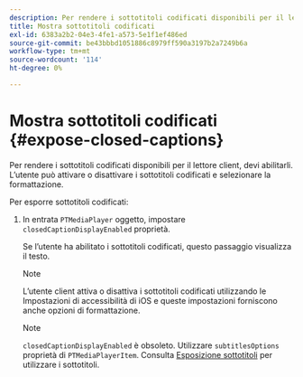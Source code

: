 ```yaml
---
description: Per rendere i sottotitoli codificati disponibili per il lettore client, devi abilitarli. L’utente può attivare o disattivare i sottotitoli codificati e selezionare la formattazione.
title: Mostra sottotitoli codificati
exl-id: 6383a2b2-04e3-4fe1-a573-5e1f1ef486ed
source-git-commit: be43bbbd1051886c8979ff590a3197b2a7249b6a
workflow-type: tm+mt
source-wordcount: '114'
ht-degree: 0%

---
```


# Mostra sottotitoli codificati {#expose-closed-captions}

Per rendere i sottotitoli codificati disponibili per il lettore client, devi abilitarli. L’utente può attivare o disattivare i sottotitoli codificati e selezionare la formattazione.

Per esporre sottotitoli codificati:

1. In entrata `PTMediaPlayer` oggetto, impostare `closedCaptionDisplayEnabled` proprietà.

   Se l’utente ha abilitato i sottotitoli codificati, questo passaggio visualizza il testo.

   >[!NOTE]
   >
   >L’utente client attiva o disattiva i sottotitoli codificati utilizzando le Impostazioni di accessibilità di iOS e queste impostazioni forniscono anche opzioni di formattazione.

   >[!NOTE]
   >
   >`closedCaptionDisplayEnabled` è obsoleto. Utilizzare `subtitlesOptions` proprietà di `PTMediaPlayerItem`. Consulta [Esposizione sottotitoli](../../../tvsdk-3x-ios-prog/c-ios-closed-captioning-and-subtitles-ios/c-ios-closed-captioning-and-subtitles-reqts-ios/t-ios-subtitles-exposing-ios.md) per utilizzare i sottotitoli.
